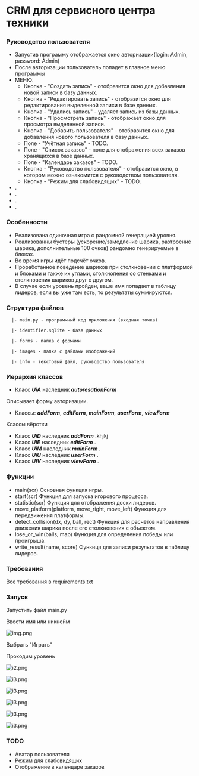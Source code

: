 # CRM для сервисного центра техники
### Руководство пользователя
* Запустив программу отображается окно авторизации(login: Admin, password: Admin)
* После авторизации пользователь попадет в главное меню программы
* МЕНЮ:
  * Кнопка - "Создать запись" - отобразится окно для добавления новой записи в базу данных.
  * Кнопка - "Редактировать запись" - отобразится окно для редактирования выделенной записи в базе данных.
  * Кнопка - "Удались запись" - удаляет запись из базы данных.
  * Кнопка - "Просмотреть запись" - отображает окно для просмотра выделенной записи.
  * Кнопка - "Добавить пользователя" - отобразится окно для добавления нового пользователя в базу данных.
  * Поле - "Учётная запись" - TODO.
  * Поле - "Список заказов" - поле для отображения всех заказов хранящихся в базе данных.
  * Поле - "Календарь заказов" - TODO.
  * Кнопка - "Руководство пользователя" - отобразится окно, в котором можно ознакомится с руководством пользователя.
  * Кнопка - "Режим для слабовидящих" - TODO.
* .
* .
* .
* .


### Особенности
* Реализована одиночная игра с рандомной генерацией уровня.
* Реализованны бустеры (ускорение/замедление шарика, разтроение шарика, дополнительные 100 очков) рандомно генерируемые в блоках.
* Во время игры идёт подсчёт очков.
* Проработанное поведение шариков при столкновении с платформой и блоками и также их углами, столкнопения со стенками и столкновения шариков друг с другом.
* В случае если уровень пройден, ваше имя попадает в таблицу лидеров, если вы уже там есть, то результаты суммируются.

### Структура файлов

      |- main.py - программный код приложения (входная точка)

      |- identifier.sqlite - база данных

      |- forms - папка с формами

      |- images - папка с файлами изображений

      |- info - текстовый файл, руководство пользователя

### Иерархия классов
* Класс ***UiA*** наследник ***autoresationForm***

Описывает форму авторизации.
* Классы: ***addForm***, ***editForm***, ***mainForm***, ***userForm***, ***viewForm***

Классы вёрстки
* Класс ***UiD*** наследник ***addForm***
.khjkj
* Класс ***UiE*** наследник ***editForm***
. 
* Класс ***UiM*** наследник ***mainForm***
.
* Класс ***UiU*** наследник ***userForm***
.
* Класс ***UiV*** наследник ***viewForm***
.


### Функции
* main(scr)
Основная функция игры.
* start(scr)
Функция для запуска игорового процесса.
* statistic(scr)
Функция для отображения доски лидеров.
* move_platform(platform, move_right, move_left)
Функция для передвижения платформы.
* detect_collision(dx, dy, ball, rect)
Функция для расчётов направления движения шарика после его столкновения с объектом.
* lose_or_win(balls, map)
Функция для определения победы или проигрыша.
* write_result(name, score)
Функиця для записи результатов в таблицу лидеров.
### Требования
Все требования в requirements.txt

### Запуск
Запустить файл main.py

Ввести имя или никнейм

![img.png](image/PU/A.png)

Выбрать "Играть"

Проходим уровень

![i2.png](image/PU/M.png)


![i3.png](image/PU/D.png)


![i3.png](image/PU/E.png)


![i3.png](image/PU/R.png)


![i3.png](image/PU/V.png)


![i3.png](image/PU/U.png)
### TODO
* Аватар пользователя
* Режим для слабовидящих
* Отображение в календаре заказов
